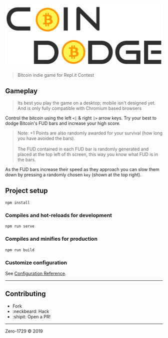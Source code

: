 # ![logo](./logo.png)

> Bitcoin indie game for Repl.it Contest

## Gameplay

> Its best you play the game on a desktop; mobile isn't designed yet. And is only fully compatible with Chromium based browsers

Control the bitcoin using the left `<|` & right `|>` arrow keys. Try your best to dodge Bitcoin's FUD bars and increase your high score.

> Note: +1 Points are also randomly awarded for your survival (how long you have avoided the bars).<br><br>The FUD contained in each FUD bar is randomly generated and placed at the top left of th screen, this way you know what FUD is in the bars.

As the FUD bars increase their speed as they approach you can slow them down by pressing a randomly chosen `key` (shown at the top right).

## Project setup
```
npm install
```

### Compiles and hot-reloads for development
```
npm run serve
```

### Compiles and minifies for production
```
npm run build
```

### Customize configuration
See [Configuration Reference](https://cli.vuejs.org/config/).

---

## Contributing

- Fork
- :neckbeard: Hack
- :shipit: Open a PR!

---

Zero-1729 &copy; 2019
